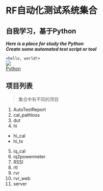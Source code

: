# RF自动化测试系统集合
## 自我学习，基于Python  
***Here is a place for study the Python***   
___Create some automated test script or tool___  

`<hello, world!>`  
![](https://www.python.org/static/img/python-logo.png)    
[Python](https://www.python.org/)    

## 项目列表
> 集合中有不同的项目  
1. AutoTestReport  
2. cal_pathloss  
3. dut  
4. hi  
 * hi_cal  
 * hi_tx
5. iq_cal  
6. iq2powermeter  
7. RSSI  
8. rtl  
9. rvr  
10. rvr_web  
11. server  
